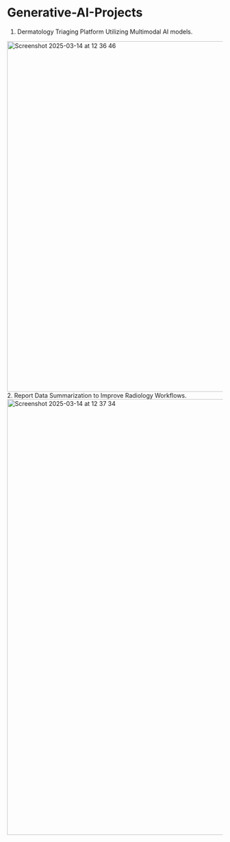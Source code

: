 # Generative-AI-Projects
1. Dermatology Triaging Platform Utilizing Multimodal AI models.
<img width="818" alt="Screenshot 2025-03-14 at 12 36 46" src="https://github.com/user-attachments/assets/41ff8bc5-9288-47d5-8ff1-87425d46966c" />
2. Report Data Summarization to Improve Radiology Workflows.
  <img width="1017" alt="Screenshot 2025-03-14 at 12 37 34" src="https://github.com/user-attachments/assets/ac6c9371-1128-439a-beac-f6f09e18621b" />
